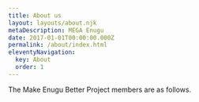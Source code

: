```yaml
---
title: About us
layout: layouts/about.njk
metaDescription: MEGA Enugu
date: 2017-01-01T00:00:00.000Z
permalink: /about/index.html
eleventyNavigation:
  key: About
  order: 1
---
```

The Make Enugu Better Project members are as follows.
